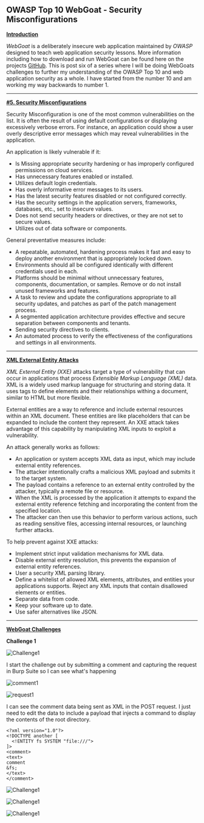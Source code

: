 ## **OWASP Top 10 WebGoat - Security Misconfigurations**

<ins>**Introduction**</ins>

*WebGoat* is a deliberately insecure web application maintained by *OWASP* designed to teach web application security lessons. More information including how to download and run WebGoat can be found here on the projects [GitHub](https://github.com/WebGoat/WebGoat).
This is post six of a series where I will be doing WebGoats challenges to further my understanding of the OWASP Top 10 and web application security as a whole. I have started from the number 10 and am working my way backwards to number 1.

---

<ins> **\#5. Security Misconfigurations** </ins>
  
  Security Misconfiguration is one of the most common vulnerabilities on the list. It is often the result of using default configurations or displaying excessively verbose errors. For instance, an application could show a user overly descriptive error messages which may reveal vulnerabilities in the application.  

An application is likely vulnerable if it: 

* Is Missing appropriate security hardening or has improperly configured permissions on cloud services.  
* Has unnecessary features enabled or installed. 
* Utilizes default login credentials. 
* Has overly informative error messages to its users. 
* Has the latest security features disabled or not configured correctly. 
* Has the security settings in the application servers, frameworks, databases, etc., set to insecure values. 
* Does not send security headers or directives, or they are not set to secure values. 
* Utilizes out of data software or components. 

General preventative measures include:

* A repeatable, automated, hardening process makes it fast and easy to deploy another environment that is appropriately locked down.   
* Environments should all be configured identically with different credentials used in each. 
* Platforms should be minimal without unnecessary features, components, documentation, or samples. Remove or do not install unused frameworks and features. 
* A task to review and update the configurations appropriate to all security updates, and patches as part of the patch management process. 
* A segmented application architecture provides effective and secure separation between components and tenants. 
* Sending security directives to clients. 
* An automated process to verify the effectiveness of the configurations and settings in all environments. 

---

<ins> **XML External Entity Attacks** </ins>

*XML External Entity (XXE)* attacks target a type of vulnerability that can occur in applications that process *Extensible Markup Language (XML)* data. XML is a widely used markup language for structuring and storing data. It uses tags to define elements and their relationships withing a document, similar to HTML but more flexible. 

External entities are a way to reference and include external resources within an XML document. These entities are like placeholders that can be expanded to include the content they represent. An XXE attack takes advantage of this capability by manipulating XML inputs to exploit a vulnerability. 

An attack generally works as follows:

* An application or system accepts XML data as input, which may include external entity references. 
* The attacker intentionally crafts a malicious XML payload and submits it to the target system. 
* The payload contains a reference to an external entity controlled by the attacker, typically a remote file or resource. 
* When the XML is processed by the application it attempts to expand the external entity reference fetching and incorporating the content from the specified location. 
* The attacker can then use this behavior to perform various actions, such as reading sensitive files, accessing internal resources, or launching further attacks. 

To help prevent against XXE attacks: 

* Implement strict input validation mechanisms for XML data.  
* Disable external entity resolution, this prevents the expansion of external entity references. 
* User a security XML parsing library. 
* Define a whitelist of allowed XML elements, attributes, and entities your applications supports. Reject any XML inputs that contain disallowed elements or entities. 
* Separate data from code. 
* Keep your software up to date. 
* Use safer alternatives like JSON. 

---

<ins> **WebGoat Challenges** </ins>

**Challenge 1**

![Challenge1](/docs/assets/images/webgoat/misconfigs/xxe01.png) 

I start the challenge out by submitting a comment and capturing the request in Burp Suite so I can see what's happening  

![comment1](/docs/assets/images/webgoat/misconfigs/xxe02.png)

![request1](/docs/assets/images/webgoat/misconfigs/xxe01.png)

I can see the comment data being sent as XML in the POST request. I just need to edit the data to include a payload that injects a command to display the contents of the root directory. 

```
<?xml version="1.0"?> 
<!DOCTYPE another [ 
  <!ENTITY fs SYSTEM "file:///"> 
]> 
<comment> 
<text> 
comment
&fs; 
</text> 
</comment> 
```

![Challenge1](/docs/assets/images/webgoat/misconfigs/xxe01.png)


![Challenge1](/docs/assets/images/webgoat/misconfigs/xxe01.png)


![Challenge1](/docs/assets/images/webgoat/misconfigs/xxe01.png)
